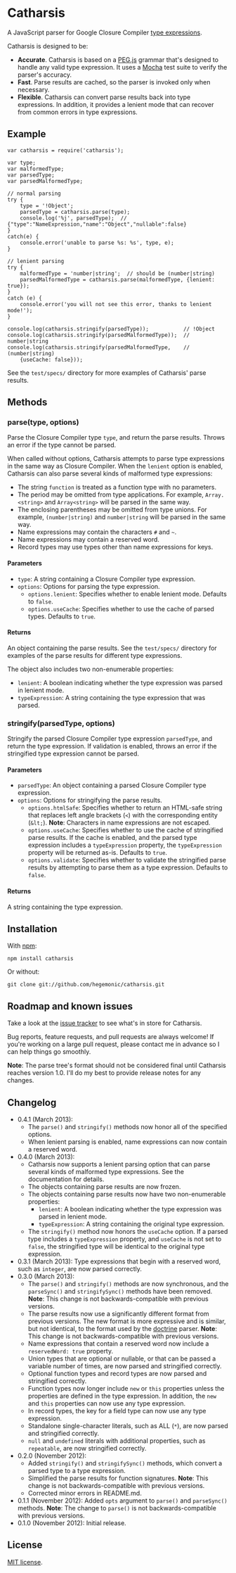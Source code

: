 # Catharsis #

A JavaScript parser for Google Closure Compiler
[type expressions](https://developers.google.com/closure/compiler/docs/js-for-compiler#types).

Catharsis is designed to be:

+ **Accurate**. Catharsis is based on a [PEG.js](http://pegjs.majda.cz/) grammar that's designed to
handle any valid type expression. It uses a [Mocha](http://visionmedia.github.com/mocha/) test suite
to verify the parser's accuracy.
+ **Fast**. Parse results are cached, so the parser is invoked only when necessary.
+ **Flexible**. Catharsis can convert parse results back into type expressions. In addition, it
provides a lenient mode that can recover from common errors in type expressions.


## Example ##

	var catharsis = require('catharsis');

    var type;
    var malformedType;
	var parsedType;
    var parsedMalformedType;

    // normal parsing
	try {
        type = '!Object';
		parsedType = catharsis.parse(type);
		console.log('%j', parsedType);  // {"type":"NameExpression,"name":"Object","nullable":false}
	}
	catch(e) {
		console.error('unable to parse %s: %s', type, e);
	}

    // lenient parsing
    try {
        malformedType = 'number|string';  // should be (number|string)
        parsedMalformedType = catharsis.parse(malformedType, {lenient: true});
    }
    catch (e) {
        console.error('you will not see this error, thanks to lenient mode!');
    }

    console.log(catharsis.stringify(parsedType));           // !Object
    console.log(catharsis.stringify(parsedMalformedType));  // number|string
    console.log(catharsis.stringify(parsedMalformedType,    // (number|string)
        {useCache: false}));


See the `test/specs/` directory for more examples of Catharsis' parse results.


## Methods ##

### parse(type, options) ###
Parse the Closure Compiler type `type`, and return the parse results. Throws an error if the type
cannot be parsed.

When called without options, Catharsis attempts to parse type expressions in the same way as
Closure Compiler. When the `lenient` option is enabled, Catharsis can also parse several kinds of
malformed type expressions:

+ The string `function` is treated as a function type with no parameters.
+ The period may be omitted from type applications. For example, `Array.<string>` and
`Array<string>` will be parsed in the same way.
+ The enclosing parentheses may be omitted from type unions. For example, `(number|string)` and
`number|string` will be parsed in the same way.
+ Name expressions may contain the characters `#` and `~`.
+ Name expressions may contain a reserved word.
+ Record types may use types other than name expressions for keys.

#### Parameters ####
+ `type`: A string containing a Closure Compiler type expression.
+ `options`: Options for parsing the type expression.
    + `options.lenient`: Specifies whether to enable lenient mode. Defaults to `false`.
    + `options.useCache`: Specifies whether to use the cache of parsed types. Defaults to `true`.

#### Returns ####
An object containing the parse results. See the `test/specs/` directory for examples of the parse
results for different type expressions.

The object also includes two non-enumerable properties:

+ `lenient`: A boolean indicating whether the type expression was parsed in lenient mode.
+ `typeExpression`: A string containing the type expression that was parsed.

### stringify(parsedType, options) ###
Stringify the parsed Closure Compiler type expression `parsedType`, and return the type expression.
If validation is enabled, throws an error if the stringified type expression cannot be parsed.

#### Parameters ####
+ `parsedType`: An object containing a parsed Closure Compiler type expression.
+ `options`: Options for stringifying the parse results.
    + `options.htmlSafe`: Specifies whether to return an HTML-safe string that replaces left angle
    brackets (`<`) with the corresponding entity (`&lt;`). **Note**: Characters in name expressions
    are not escaped.
    + `options.useCache`: Specifies whether to use the cache of stringified parse results. If the
    cache is enabled, and the parsed type expression includes a `typeExpression` property, the
    `typeExpression` property will be returned as-is. Defaults to `true`.
    + `options.validate`: Specifies whether to validate the stringified parse results by attempting
    to parse them as a type expression. Defaults to `false`.

#### Returns ####
A string containing the type expression.


## Installation ##

With [npm](http://npmjs.org):

    npm install catharsis

Or without:

    git clone git://github.com/hegemonic/catharsis.git


## Roadmap and known issues ##

Take a look at the [issue tracker](https://github.com/hegemonic/catharsis/issues) to see what's in
store for Catharsis.

Bug reports, feature requests, and pull requests are always welcome! If you're working on a large
pull request, please contact me in advance so I can help things go smoothly.

**Note**: The parse tree's format should not be considered final until Catharsis reaches version
1.0. I'll do my best to provide release notes for any changes.


## Changelog ##

+ 0.4.1 (March 2013):
    + The `parse()` and `stringify()` methods now honor all of the specified options.
    + When lenient parsing is enabled, name expressions can now contain a reserved word.
+ 0.4.0 (March 2013):
    + Catharsis now supports a lenient parsing option that can parse several kinds of malformed type
    expressions. See the documentation for details.
    + The objects containing parse results are now frozen.
    + The objects containing parse results now have two non-enumerable properties:
        + `lenient`: A boolean indicating whether the type expression was parsed in lenient mode.
        + `typeExpression`: A string containing the original type expression.
    + The `stringify()` method now honors the `useCache` option. If a parsed type includes a
    `typeExpression` property, and `useCache` is not set to `false`, the stringified type will be
    identical to the original type expression.
+ 0.3.1 (March 2013): Type expressions that begin with a reserved word, such as `integer`, are now
parsed correctly.
+ 0.3.0 (March 2013):
    + The `parse()` and `stringify()` methods are now synchronous, and the `parseSync()` and
    `stringifySync()` methods have been removed. **Note**: This change is not backwards-compatible
    with previous versions.
    + The parse results now use a significantly different format from previous versions. The new
    format is more expressive and is similar, but not identical, to the format used by the
    [doctrine](https://github.com/Constellation/doctrine) parser. **Note**: This change is not
    backwards-compatible with previous versions.
    + Name expressions that contain a reserved word now include a `reservedWord: true` property.
    + Union types that are optional or nullable, or that can be passed a variable number of times,
    are now parsed and stringified correctly.
    + Optional function types and record types are now parsed and stringified correctly.
    + Function types now longer include `new` or `this` properties unless the properties are defined
    in the type expression. In addition, the `new` and `this` properties can now use any type
    expression.
    + In record types, the key for a field type can now use any type expression.
    + Standalone single-character literals, such as ALL (`*`), are now parsed and stringified
    correctly.
    + `null` and `undefined` literals with additional properties, such as `repeatable`, are now
    stringified correctly.
+ 0.2.0 (November 2012):
    + Added `stringify()` and `stringifySync()` methods, which convert a parsed type to a type
    expression.
    + Simplified the parse results for function signatures. **Note**: This change is not
    backwards-compatible with previous versions.
    + Corrected minor errors in README.md.
+ 0.1.1 (November 2012): Added `opts` argument to `parse()` and `parseSync()` methods. **Note**: The
change to `parse()` is not backwards-compatible with previous versions.
+ 0.1.0 (November 2012): Initial release.

## License ##

[MIT license](https://github.com/hegemonic/catharsis/blob/master/LICENSE).
